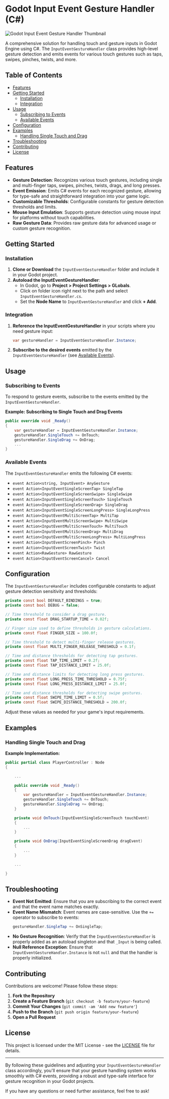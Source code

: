 # Godot Input Event Gesture Handler (C#)

<img src="Media/godot-csharp-input-event-gesture-handler.jpg" alt="Godot Input Event Gesture Handler Thumbnail"/>

A comprehensive solution for handling touch and gesture inputs in Godot Engine using C#. The `InputEventGestureHandler` class provides high-level gesture detection and emits events for various touch gestures such as taps, swipes, pinches, twists, and more.

## Table of Contents

- [Features](#features)
- [Getting Started](#getting-started)
  - [Installation](#installation)
  - [Integration](#integration)
- [Usage](#usage)
  - [Subscribing to Events](#subscribing-to-events)
  - [Available Events](#available-events)
- [Configuration](#configuration)
- [Examples](#examples)
  - [Handling Single Touch and Drag](#handling-single-touch-and-drag)
- [Troubleshooting](#troubleshooting)
- [Contributing](#contributing)
- [License](#license)

## Features

- **Gesture Detection**: Recognizes various touch gestures, including single and multi-finger taps, swipes, pinches, twists, drags, and long presses.
- **Event Emission**: Emits C# events for each recognized gesture, allowing for type-safe and straightforward integration into your game logic.
- **Customizable Thresholds**: Configurable constants for gesture detection thresholds and limits.
- **Mouse Input Emulation**: Supports gesture detection using mouse input for platforms without touch capabilities.
- **Raw Gesture Data**: Provides raw gesture data for advanced usage or custom gesture recognition.

## Getting Started

### Installation

1. **Clone or Download** the `InputEventGestureHandler` folder and include it in your Godot project.
2. **Autoload the InputEventGestureHandler**:
   - In Godot, go to **Project > Project Settings > GLobals**.
   - Click on folder icon right next to the path and select `InputEventGestureHandler.cs`.
   - Set the **Node Name** to `InputEventGestureHandler` and click **+ Add**.

### Integration

1. **Reference the InputEventGestureHandler** in your scripts where you need gesture input:
   ```csharp
   var gestureHandler = InputEventGestureHandler.Instance;
   ```
2. **Subscribe to the desired events** emitted by the `InputEventGestureHandler` (see [Available Events](#available-events)).

## Usage

### Subscribing to Events

To respond to gesture events, subscribe to the events emitted by the `InputEventGestureHandler`.

**Example: Subscribing to Single Touch and Drag Events**

```csharp
public override void _Ready()
{
    var gestureHandler = InputEventGestureHandler.Instance;
    gestureHandler.SingleTouch += OnTouch;
    gestureHandler.SingleDrag += OnDrag;
    ...
}
```

### Available Events

The `InputEventGestureHandler` emits the following C# events:

- `event Action<string, InputEvent> AnyGesture`
- `event Action<InputEventSingleScreenTap> SingleTap`
- `event Action<InputEventSingleScreenSwipe> SingleSwipe`
- `event Action<InputEventSingleScreenTouch> SingleTouch`
- `event Action<InputEventSingleScreenDrag> SingleDrag`
- `event Action<InputEventSingleScreenLongPress> SingleLongPress`
- `event Action<InputEventMultiScreenTap> MultiTap`
- `event Action<InputEventMultiScreenSwipe> MultiSwipe`
- `event Action<InputEventMultiScreenTouch> MultiTouch`
- `event Action<InputEventMultiScreenDrag> MultiDrag`
- `event Action<InputEventMultiScreenLongPress> MultiLongPress`
- `event Action<InputEventScreenPinch> Pinch`
- `event Action<InputEventScreenTwist> Twist`
- `event Action<RawGesture> RawGesture`
- `event Action<InputEventScreenCancel> Cancel`

## Configuration

The `InputEventGestureHandler` includes configurable constants to adjust gesture detection sensitivity and thresholds:

```csharp
private const bool DEFAULT_BINDINGS = true;
private const bool DEBUG = false;

// Time threshold to consider a drag gesture.
private const float DRAG_STARTUP_TIME = 0.02f;

// Finger size used to define thresholds in gesture calculations.
private const float FINGER_SIZE = 100.0f;

// Time threshold to detect multi-finger release gestures.
private const float MULTI_FINGER_RELEASE_THRESHOLD = 0.1f;

// Time and distance thresholds for detecting tap gestures.
private const float TAP_TIME_LIMIT = 0.2f;
private const float TAP_DISTANCE_LIMIT = 25.0f;

// Time and distance limits for detecting long press gestures.
private const float LONG_PRESS_TIME_THRESHOLD = 0.75f;
private const float LONG_PRESS_DISTANCE_LIMIT = 25.0f;

// Time and distance thresholds for detecting swipe gestures.
private const float SWIPE_TIME_LIMIT = 0.5f;
private const float SWIPE_DISTANCE_THRESHOLD = 200.0f;
```

Adjust these values as needed for your game's input requirements.

## Examples

### Handling Single Touch and Drag

**Example Implementation:**

```csharp
public partial class PlayerController : Node
{

    ...

    public override void _Ready()
    {
        var gestureHandler = InputEventGestureHandler.Instance;
        gestureHandler.SingleTouch += OnTouch;
        gestureHandler.SingleDrag += OnDrag;
    }

    private void OnTouch(InputEventSingleScreenTouch touchEvent)
    {
        ...
    }

    private void OnDrag(InputEventSingleScreenDrag dragEvent)
    {
        ...
    }

    ...

}
```

## Troubleshooting

- **Event Not Emitted**: Ensure that you are subscribing to the correct event and that the event name matches exactly.
- **Event Name Mismatch**: Event names are case-sensitive. Use the `+=` operator to subscribe to events:
  ```csharp
  gestureHandler.SingleTap += OnSingleTap;
  ```
- **No Gesture Recognition**: Verify that the `InputEventGestureHandler` is properly added as an autoload singleton and that `_Input` is being called.
- **Null Reference Exception**: Ensure that `InputEventGestureHandler.Instance` is not `null` and that the handler is properly initialized.

## Contributing

Contributions are welcome! Please follow these steps:

1. **Fork the Repository**
2. **Create a Feature Branch** (`git checkout -b feature/your-feature`)
3. **Commit Your Changes** (`git commit -am 'Add new feature'`)
4. **Push to the Branch** (`git push origin feature/your-feature`)
5. **Open a Pull Request**

## License

This project is licensed under the MIT License - see the [LICENSE](LICENSE) file for details.

---

By following these guidelines and adjusting your `InputEventGestureHandler` class accordingly, you'll ensure that your gesture handling system works smoothly with C# events, providing a robust and type-safe interface for gesture recognition in your Godot projects.

If you have any questions or need further assistance, feel free to ask!